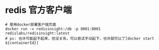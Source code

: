 
# redis 官方客户端

```shell
# 使用docker部署客户端页面
docker run -v redisinsight:/db -p 8001:8001 redislabs/redisinsight:latest
# ps: 也许可能起不起来，但没关系，可以尝试手动起下，也许就可以了[docker start ${containerId}]
```

